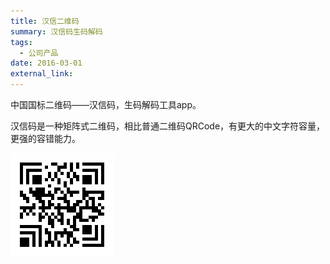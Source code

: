```yaml
---
title: 汉信二维码
summary: 汉信码生码解码
tags:
  - 公司产品
date: 2016-03-01
external_link: 
---
```


中国国标二维码——汉信码，生码解码工具app。

汉信码是一种矩阵式二维码，相比普通二维码QRCode，有更大的中文字符容量，更强的容错能力。

![汉信码](hxcode.png)